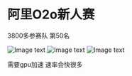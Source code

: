 # 阿里O2o新人赛

3800多参赛队 第50名

![Image text](https://github.com/naginoasukara/Data-mining/blob/master/image/1.png)
![Image text](https://github.com/naginoasukara/Data-mining/blob/master/image/2.png)
![Image text](https://github.com/naginoasukara/Data-mining/blob/master/image/3.png)

需要gpu加速 速率会快很多

